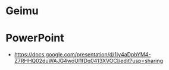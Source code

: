 # Geimu

# PowerPoint
- https://docs.google.com/presentation/d/1Iy4aDpbYM4-Z7RHHQ02duWAJG4woUl1fDq0413XVOCI/edit?usp=sharing
